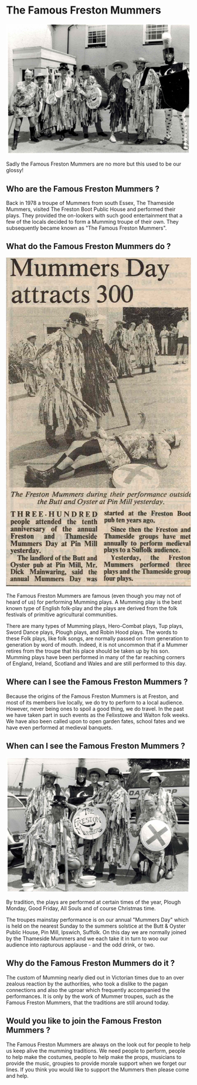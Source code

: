 # The Famous Freston Mummers

![TheFamousFrestonMummers](Pictures/EADT_2.png)

Sadly the Famous Freston Mummers are no more but this used to be our glossy!

## Who are the Famous Freston Mummers ?

Back in 1978 a troupe of Mummers from south Essex, The Thameside Mummers, visited The Freston Boot Public House and performed their plays. They provided the on-lookers with such good entertainment that a few of the locals decided to form a Mumming troupe of their own. They subsequently became known as "The Famous Freston Mummers".

## What do the Famous Freston Mummers do ?

![TheFamousFrestonMummers](Pictures/EADT_1988_2.png)

The Famous Freston Mummers are famous (even though you may not of heard of us) for performing Mumming plays. A Mumming play is the best known type of English folk-play and the plays are derived from the folk festivals of primitive agricultural communities.

There are many types of Mumming plays, Hero-Combat plays, Tup plays, Sword Dance plays, Plough plays, and Robin Hood plays. The words to these Folk plays, like folk songs, are normally passed on from generation to generation by word of mouth. Indeed, it is not uncommon that if a Mummer retires from the troupe that his place should be taken up by his son. Mumming plays have been performed in many of the far reaching corners of England, Ireland, Scotland and Wales and are still performed to this day.

## Where can I see the Famous Freston Mummers ?

Because the origins of the Famous Freston Mummers is at Freston, and most of its members live locally, we do try to perform to a local audience. However, never being ones to spoil a good thing, we do travel. In the past we have taken part in such events as the Felixstowe and Walton folk weeks. We have also been called upon to open garden fates, school fates and we have even performed at medieval banquets.

## When can I see the Famous Freston Mummers ?

![TheFamousFrestonMummers](Pictures/EADT_1.png)

By tradition, the plays are performed at certain times of the year, Plough Monday, Good Friday, All Souls and of course Christmas time.

The troupes mainstay performance is on our annual "Mummers Day" which is held on the nearest Sunday to the summers solstice at the Butt & Oyster Public House, Pin Mill, Ipswich, Suffolk. On this day we are normally joined by the Thameside Mummers and we each take it in turn to woo our audience into rapturous applause - and the odd drink, or two.

## Why do the Famous Freston Mummers do it ?

The custom of Mumming nearly died out in Victorian times due to an over zealous reaction by the authorities, who took a dislike to the pagan connections and also the uproar which frequently accompanied the performances. It is only by the work of Mummer troupes, such as the Famous Freston Mummers, that the traditions are still around today.

## Would you like to join the Famous Freston Mummers ?

The Famous Freston Mummers are always on the look out for people to help us keep alive the mumming traditions. We need people to perform, people to help make the costumes, people to help make the props, musicians to provide the music, groupies to provide morale support when we forget our lines. If you think you would like to support the Mummers then please come and help.


